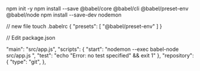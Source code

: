 npm init -y
npm install --save @babel/core @babel/cli @babel/preset-env @babel/node
npm install --save-dev nodemon

// new file
touch .babelrc
{
  "presets": [
    "@babel/preset-env"
  ]
}

// Edit package.json


  "main": "src/app.js",
  "scripts": {
    "start": "nodemon --exec babel-node src/app.js ",
    "test": "echo \"Error: no test specified\" && exit 1"
  },
    "repository": {
    "type": "git",
  },

